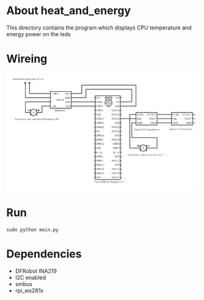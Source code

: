 # About heat_and_energy

This directory contains the program which displays CPU temperature and energy power on the leds

# Wireing

![wire](/docs/circuit_diagrams/realistic_gauges_circuit.png)

# Run

```
sudo python main.py
```

# Dependencies

- DFRobot INA219
- I2C enabled
- smbus
- rpi_ws281x